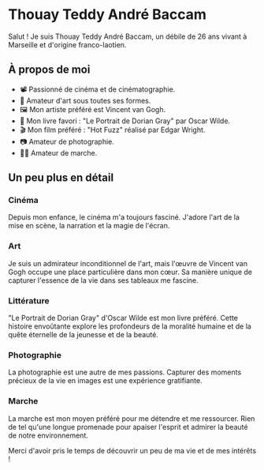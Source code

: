 # Thouay Teddy André Baccam

Salut ! Je suis Thouay Teddy André Baccam, un débile de 26 ans vivant à Marseille et d'origine franco-laotien.

## À propos de moi

- 📽️ Passionné de cinéma et de cinématographie.
- 🎨 Amateur d'art sous toutes ses formes.
- 🖼️ Mon artiste préféré est Vincent van Gogh.
- 📖 Mon livre favori : "Le Portrait de Dorian Gray" par Oscar Wilde.
- 🎬 Mon film préféré : "Hot Fuzz" réalisé par Edgar Wright.
- 📷 Amateur de photographie.
- 🚶‍♂️ Amateur de marche.

## Un peu plus en détail

### Cinéma
Depuis mon enfance, le cinéma m'a toujours fasciné. J'adore l'art de la mise en scène, la narration et la magie de l'écran.

### Art
Je suis un admirateur inconditionnel de l'art, mais l'œuvre de Vincent van Gogh occupe une place particulière dans mon cœur. Sa manière unique de capturer l'essence de la vie dans ses tableaux me fascine.

### Littérature
"Le Portrait de Dorian Gray" d'Oscar Wilde est mon livre préféré. Cette histoire envoûtante explore les profondeurs de la moralité humaine et de la quête éternelle de la jeunesse et de la beauté.

### Photographie
La photographie est une autre de mes passions. Capturer des moments précieux de la vie en images est une expérience gratifiante.

### Marche
La marche est mon moyen préféré pour me détendre et me ressourcer. Rien de tel qu'une longue promenade pour apaiser l'esprit et admirer la beauté de notre environnement.

Merci d'avoir pris le temps de découvrir un peu de ma vie et de mes intérêts !
